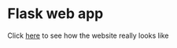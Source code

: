 # Flask web app
Click [here](https://ungabora-app.herokuapp.com/) to see how the website really looks like
